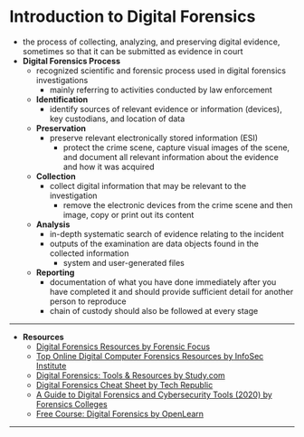 # Introduction to Digital Forensics

* the process of collecting, analyzing, and preserving digital evidence, sometimes so that it can be submitted as evidence in court
* **Digital Forensics Process**
  * recognized scientific and forensic process used in digital forensics investigations
    * mainly referring to activities conducted by law enforcement
  * **Identification**
    * identify sources of relevant evidence or information (devices), key custodians, and location of data
  * **Preservation**
    * preserve relevant electronically stored information (ESI)
      * protect the crime scene, capture visual images of the scene, and document all relevant information about the evidence and how it was acquired
  * **Collection**
    * collect digital information that may be relevant to the investigation
      * remove the electronic devices from the crime scene and then image, copy or print out its content
  * **Analysis**
    * in-depth systematic search of evidence relating to the incident
    * outputs of the examination are data objects found in the collected information
      * system and user-generated files
  * **Reporting**
    * documentation of what you have done immediately after you have completed it and should provide sufficient detail for another person to reproduce
    * chain of custody should also be followed at every stage

---
* **Resources**
  * [Digital Forensics Resources by Forensic Focus](https://www.forensicfocus.com/articles/digital-forensics-resources/)
  * [Top Online Digital Computer Forensics Resources by InfoSec Institute](https://www.infosecinstitute.com/resources/digital-forensics/)
  * [Digital Forensics: Tools & Resources by Study.com](https://study.com/academy/lesson/digital-forensics-tools-resources.html)
  * [Digital Forensics Cheat Sheet by Tech Republic](https://www.techrepublic.com/article/digital-forensics-the-smart-persons-guide/)
  * [A Guide to Digital Forensics and Cybersecurity Tools (2020) by Forensics Colleges](https://www.forensicscolleges.com/blog/resources/guide-digital-forensics-tools)
  * [Free Course: Digital Forensics by OpenLearn](https://www.open.edu/openlearn/science-maths-technology/digital-forensics/content-section-0?active-tab=description-tab)

---

